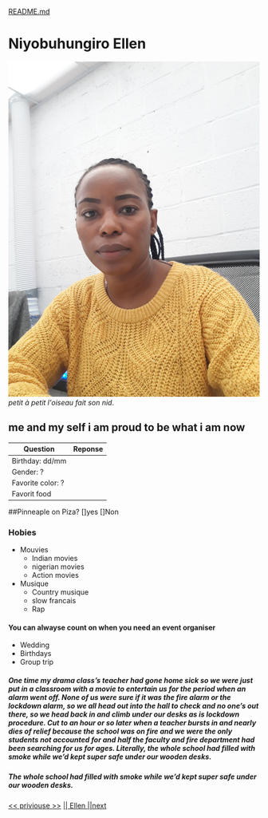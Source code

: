 [README.md](MARKDOWN.md)

# Niyobuhungiro Ellen 
![image](mypic.jpg)
_petit à petit l'oiseau fait son nid_.
## me and my self i am proud to be what i am now 
| Question                   | Reponse               |   
| ---------------------------| ----------------------| 
| Birthday: dd/mm            |                       |
| Gender: ?                  |                       |      
| Favorite color: ?          |                       |
|Favorit food                |                       |
##Pinneaple on Piza? []yes []Non
### Hobies
- Mouvies
  * Indian movies
  * nigerian movies
  * Action movies
 - Musique 
   * Country musique 
   * slow francais
   * Rap
 #### You can alwayse count on when you need an event organiser
 - Wedding 
 - Birthdays
 - Group trip 
 ##### One time my drama class’s teacher had gone home sick so we were just put in a classroom with a movie to entertain us for the period when an alarm went off. None of us were sure if it was the fire alarm or the lockdown alarm, so we all head out into the hall to check and no one’s out there, so we head back in and climb under our desks as is lockdown procedure. Cut to an hour or so later when a teacher bursts in and nearly dies of relief because the school was on fire and we were the only students not accounted for and half the faculty and fire department had been searching for us for ages. Literally, the whole school had filled with smoke while we’d kept super safe under our wooden desks.

 ##### The whole school had filled with smoke while we’d kept super safe under our wooden desks.




[<< priviouse >>]() [|| Ellen ||]()[next]()



